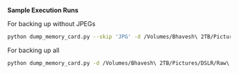 **Sample Execution Runs**


For backing up without JPEGs
```bash
python dump_memory_card.py --skip 'JPG' -d /Volumes/Bhavesh\ 2TB/Pictures/DSLR/Raw\ Images/ -b 'KP Singh Birthday'  -s /Volumes/NIKON\ D7200/ 
```

For backing up all
```bash
python dump_memory_card.py -d /Volumes/Bhavesh\ 2TB/Pictures/DSLR/Raw\ Images/ -b 'KP Singh Birthday'  -s /Volumes/NIKON\ D7200/ 
```